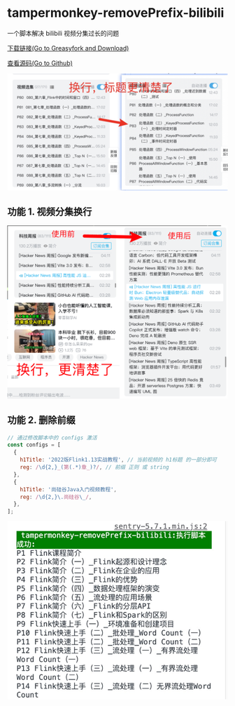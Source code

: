 # tampermonkey-removePrefix-bilibili

一个脚本解决 bilibili 视频分集过长的问题

[下载链接(Go to Greasyfork and Download)](https://greasyfork.org/zh-CN/scripts/448038-%E5%B0%9A%E7%A1%85%E8%B0%B7-bilibili%E8%A7%86%E9%A2%91%E5%88%A0%E5%8E%BB%E5%89%8D%E7%BC%80-tampermonkey-removeprefix-bilibili)

[查看源码(Go to Github)](https://github.com/SoonIter/tampermonkey-removePrefix-bilibili)

![effect](https://raw.githubusercontent.com/SoonIter/tampermonkey-removePrefix-bilibili/main/docs/imgs/effect.jpg)

## 功能 1. 视频分集换行

![video-section-list](https://raw.githubusercontent.com/SoonIter/tampermonkey-removePrefix-bilibili/2885558aab6f297dd44fa2e74d376cb529742bc3/docs/imgs/section-list.png)

## 功能 2. 删除前缀


```javascript
// 通过修改脚本中的 configs 激活
const configs = [
  {
    h1Title: '2022版Flink1.13实战教程', // 当前视频的 h1标题 的一部分即可
    reg: /\d{2,}_(第(.*)章_)?/, // 前缀 正则 或 string
  },
  {
    h1Title: '尚硅谷Java入门视频教程',
    reg: /\d{2,}\.尚硅谷\_/,
  },
];
```

![worked](https://raw.githubusercontent.com/SoonIter/tampermonkey-removePrefix-bilibili/main/docs/imgs/worked.png)
